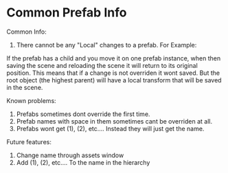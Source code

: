 # Common Prefab Info

Common Info:

1. There cannot be any "Local" changes to a prefab. For Example:

If the prefab has a child and you move it on one prefab instance, when then saving the scene and reloading the scene it will return to its original position. This means that if a change is not overriden it wont saved.
But the root object (the highest parent) will have a local transform that will be saved in the scene.

Known problems:

1. Prefabs sometimes dont override the first time.
2. Prefab names with space in them sometimes cant be overriden at all.
3. Prefabs wont get (1), (2), etc.... Instead they will just get the name.

Future features:

1. Change name through assets window
2. Add (1), (2), etc.... To the name in the hierarchy